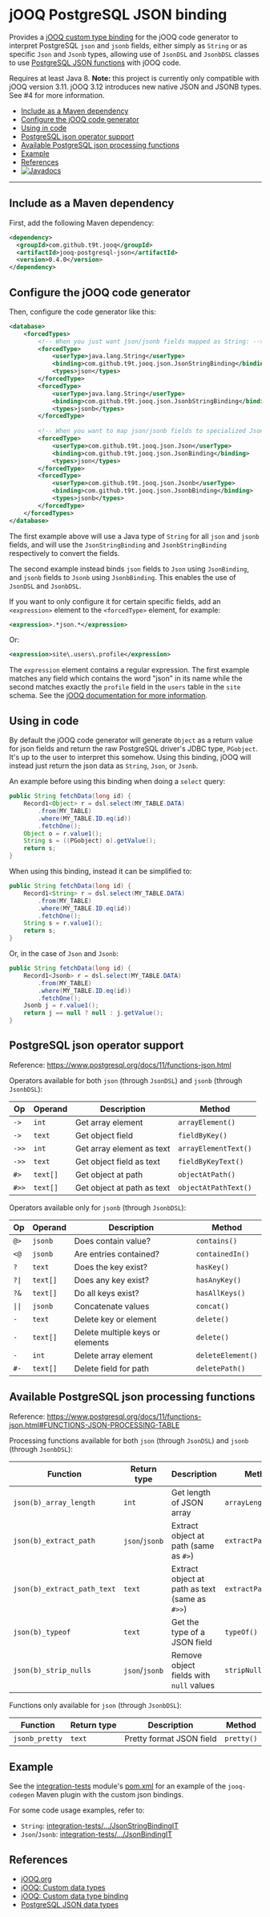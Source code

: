 # jOOQ PostgreSQL JSON binding
Provides a [jOOQ custom type binding](https://www.jooq.org/doc/3.11/manual/code-generation/custom-data-type-bindings/)
for the jOOQ code generator  to interpret PostgreSQL `json` and `jsonb` fields, either simply as `String` or as
specific `Json` and `Jsonb` types, allowing use of `JsonDSL` and `JsonbDSL` classes to use
[PostgreSQL JSON functions](https://www.postgresql.org/docs/11/functions-json.html) with jOOQ code.

Requires at least Java 8. **Note:** this project is currently only compatible with jOOQ version 3.11. jOOQ 3.12
introduces new native JSON and JSONB types. See #4 for more information.

- [Include as a Maven dependency](#include-as-a-maven-dependency)
- [Configure the jOOQ code generator](#configure-the-jooq-code-generator)
- [Using in code](#using-in-code)
- [PostgreSQL json operator support](#postgresql-json-operator-support)
- [Available PostgreSQL json processing functions](#available-postgresql-json-processing-functions)
- [Example](#example)
- [References](#references)
- [![Javadocs](https://javadoc.io/badge/com.github.t9t.jooq/jooq-postgresql-json.svg)](https://javadoc.io/doc/com.github.t9t.jooq/jooq-postgresql-json)

---


## Include as a Maven dependency
First, add the following Maven dependency:

```xml
<dependency>
  <groupId>com.github.t9t.jooq</groupId>
  <artifactId>jooq-postgresql-json</artifactId>
  <version>0.4.0</version>
</dependency>
```


## Configure the jOOQ code generator
Then, configure the code generator like this:

```xml
<database>
    <forcedTypes>
        <!-- When you just want json/jsonb fields mapped as String: -->
        <forcedType>
            <userType>java.lang.String</userType>
            <binding>com.github.t9t.jooq.json.JsonStringBinding</binding>
            <types>json</types>
        </forcedType>
        <forcedType>
            <userType>java.lang.String</userType>
            <binding>com.github.t9t.jooq.json.JsonbStringBinding</binding>
            <types>jsonb</types>
        </forcedType>
        
        <!-- When you want to map json/jsonb fields to specialized Json/Jsonb types: -->
        <forcedType>
            <userType>com.github.t9t.jooq.json.Json</userType>
            <binding>com.github.t9t.jooq.json.JsonBinding</binding>
            <types>json</types>
        </forcedType>
        <forcedType>
            <userType>com.github.t9t.jooq.json.Jsonb</userType>
            <binding>com.github.t9t.jooq.json.JsonbBinding</binding>
            <types>jsonb</types>
        </forcedType>
    </forcedTypes>
</database>
```

The first example above will use a Java type of `String` for all `json` and `jsonb` fields, and will use the
`JsonStringBinding` and `JsonbStringBinding` respectively to convert the fields.

The second example instead binds `json` fields to `Json` using `JsonBinding`, and `jsonb` fields to `Jsonb` using
`JsonbBinding`. This enables the use of `JsonDSL` and `JsonbDSL`.

If you want to only configure it for certain specific fields, add an `<expression>` element to the `<forcedType>`
element, for example:

```xml
<expression>.*json.*</expression>
```

Or:

```xml
<expression>site\.users\.profile</expression>
```

The `expression` element contains a regular expression. The first example matches any field which contains the word
"json" in its name while the second matches exactly the `profile` field in the `users` table in the `site` schema. See
the [jOOQ documentation for more information](https://www.jooq.org/doc/3.11/manual/code-generation/custom-data-types/).


## Using in code
By default the jOOQ code generator will generate `Object` as a return value for json fields and return the raw
PostgreSQL driver's JDBC type, `PGobject`. It's up to the user to interpret this somehow. Using this binding, jOOQ
will instead just return the json data as `String`, `Json`, or `Jsonb`.

An example before using this binding when doing a `select` query:
```java
public String fetchData(long id) {
    Record1<Object> r = dsl.select(MY_TABLE.DATA)
        .from(MY_TABLE)
        .where(MY_TABLE.ID.eq(id))
        .fetchOne();
    Object o = r.value1();
    String s = ((PGobject) o).getValue();
    return s;
}
```

When using this binding, instead it can be simplified to:
```java
public String fetchData(long id) {
    Record1<String> r = dsl.select(MY_TABLE.DATA)
        .from(MY_TABLE)
        .where(MY_TABLE.ID.eq(id))
        .fetchOne();
    String s = r.value1();
    return s;
}
```

Or, in the case of `Json` and `Jsonb`:
```java
public String fetchData(long id) {
    Record1<Jsonb> r = dsl.select(MY_TABLE.DATA)
        .from(MY_TABLE)
        .where(MY_TABLE.ID.eq(id))
        .fetchOne();
    Jsonb j = r.value1();
    return j == null ? null : j.getValue();
}
```


## PostgreSQL json operator support
Reference: https://www.postgresql.org/docs/11/functions-json.html

Operators available for both `json` (through `JsonDSL`) and `jsonb` (through `JsonbDSL`):

| Op | Operand | Description | Method |
| --- | --- | --- | --- |
| `->` | `int` | Get array element | `arrayElement()` |
| `->` | `text` | Get object field | `fieldByKey()` |
| `->>` | `int` | Get array element as text | `arrayElementText()` |
| `->>` | `text` | Get object field as text | `fieldByKeyText()` |
| `#>` | `text[]` | Get object at path | `objectAtPath()` |
| `#>>` | `text[]` | Get object at path as text | `objectAtPathText()` |

Operators available only for `jsonb` (through `JsonbDSL`):


| Op | Operand | Description | Method |
| --- | --- | --- | --- |
| `@>` | `jsonb` | Does contain value? | `contains()` |
| `<@` | `jsonb` | Are entries contained? | `containedIn()` |
| `?` | `text` | Does the key exist? | `hasKey()` |
| <code>?&#124;</code> | `text[]` | Does any key exist? | `hasAnyKey()` |
| `?&` | `text[]` | Do all keys exist? | `hasAllKeys()` |
| <code>&#124;&#124;</code> | `jsonb` | Concatenate values | `concat()` |
| `-` | `text` | Delete key or element | `delete()` |
| `-` | `text[]` | Delete multiple keys or elements | `delete()` |
| `-` | `int` | Delete array element | `deleteElement()` |
| `#-` | `text[]` | Delete field for path | `deletePath()` |


## Available PostgreSQL json processing functions
Reference: https://www.postgresql.org/docs/11/functions-json.html#FUNCTIONS-JSON-PROCESSING-TABLE

Processing functions available for both `json` (through `JsonDSL`) and `jsonb` (through `JsonbDSL`):

| Function | Return type | Description | Method |
| --- | --- | --- | --- |
| `json(b)_array_length` | `int` | Get length of JSON array | `arrayLength()` |
| `json(b)_extract_path` | `json`/`jsonb` | Extract object at path (same as `#>`) | `extractPath()` |
| `json(b)_extract_path_text` | `text` | Extract object at path as text (same as `#>>`) | `extractPathText()` |
| `json(b)_typeof` | `text` | Get the type of a JSON field | `typeOf()` |
| `json(b)_strip_nulls` | `json`/`jsonb` | Remove object fields with `null` values | `stripNulls()` |

Functions only available for `json` (through `JsonbDSL`):

| Function | Return type | Description | Method |
| --- | --- | --- | --- |
| `jsonb_pretty` | `text` | Pretty format JSON field | `pretty()` |



## Example
See the [integration-tests](integration-tests) module's [pom.xml](integration-tests/pom.xml) for an example of the
`jooq-codegen` Maven plugin with the custom json bindings.

For some code usage examples, refer to:
- `String`: [integration-tests/.../JsonStringBindingIT](integration-tests/src/test/java/com/github/t9t/jooq/json/JsonStringBindingIT.java)
- `Json`/`Jsonb`: [integration-tests/.../JsonBindingIT](integration-tests/src/test/java/com/github/t9t/jooq/json/JsonBindingIT.java)


## References
- [jOOQ.org](https://www.jooq.org/)
- [jOOQ: Custom data types](https://www.jooq.org/doc/3.11/manual/code-generation/custom-data-types/)
- [jOOQ: Custom data type binding](https://www.jooq.org/doc/3.11/manual/code-generation/custom-data-type-bindings/)
- [PostgreSQL JSON data types](https://www.postgresql.org/docs/current/datatype-json.html)
